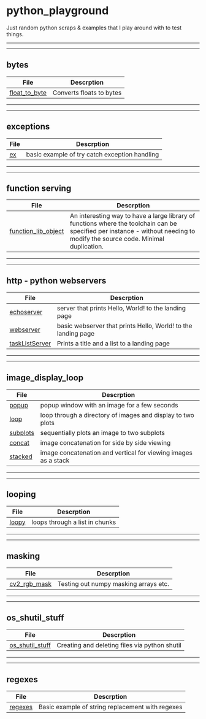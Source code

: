 # python_playground
Just random python scraps & examples that I play around with to test things.

---
---
## bytes
| File | Descrption |
| ---- | ---------- |
| [float_to_byte](bytes/float_to_byte.py) | Converts floats to bytes |

---
---
## exceptions
| File | Descrption |
| ---- | ---------- |
| [ex](exceptions/ex.py) | basic example of try catch exception handling |

---
---
## function serving
| File | Descrption |
| ---- | ---------- |
| [function_lib_object](function_serving/function_lib_object.py) | An interesting way to have a large library of functions where the toolchain can be specified per instance - without needing to modify the source code. Minimal duplication. |

---
---

## http - python webservers

| File | Descrption |
| ---- | ---------- |
| [echoserver](http/echoserver.py) | server that prints Hello, World! to the landing page |
| [webserver](http/webserver.py) | basic webserver that prints Hello, World! to the landing page |
| [taskListServer](http/taskListServer.py) | Prints a title and a list to a landing page |

---
---
## image_display_loop
| File | Descrption |
| ---- | ---------- |
| [popup](image_display_loop/popup.py) | popup window with an image for a few seconds |
| [loop](image_display_loop/loop.py) | loop through a directory of images and display to two plots |
| [subplots](image_display_loop/subplots.py) | sequentially plots an image to two subplots |
| [concat](image_display_loop/concat.py) | image concatenation for side by side viewing |
| [stacked](image_display_loop/stacked.py) | image concatenation and vertical for viewing images as a stack |


---
---
## looping
| File | Descrption |
| ---- | ---------- |
| [loopy](looping/loopy.py) | loops through a list in chunks |

---
---
## masking
| File | Descrption |
| ---- | ---------- |
| [cv2_rgb_mask](masking/cv2_rgb_mask.py) | Testing out numpy masking arrays etc. |

---
---
## os_shutil_stuff
| File | Descrption |
| ---- | ---------- |
| [os_shutil_stuff](os_shutil_stuff/os_shutil_stuff.py) | Creating and deleting files via python shutil |

---
---
## regexes
| File | Descrption |
| ---- | ---------- |
| [regexes](regexes/regex.py) | Basic example of string replacement with regexes |

